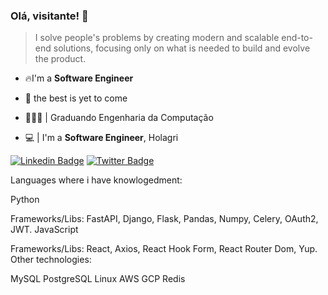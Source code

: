 ### Olá, visitante! 👋

> I solve people's problems by creating modern and scalable end-to-end solutions, focusing only on what is needed to build and evolve the product.

* 🔥I'm a **Software Engineer**

* 💬 the best is yet to come
* 👨🏻‍💻  | Graduando Engenharia da Computação <br />
* 💻 | I'm a **Software Engineer**, Holagri

[![Linkedin Badge](https://img.shields.io/badge/-LinkedIn-blue?style=flat-square&logo=Linkedin&logoColor=white&link=https://www.linkedin.com/in/elieltonbueno/)](https://www.linkedin.com/in/elieltonbueno/)
[![Twitter Badge](https://img.shields.io/badge/-Twitter-1ca0f1?style=flat-square&labelColor=1ca0f1&logo=twitter&logoColor=white&link=https://twitter.com/ELIELTONBUENO4)](https://twitter.com/ElieltonBuenoh2)


Languages where i have knowlogedment:

Python

Frameworks/Libs: FastAPI, Django, Flask, Pandas, Numpy, Celery, OAuth2, JWT.
JavaScript

Frameworks/Libs: React, Axios, React Hook Form, React Router Dom, Yup.
Other technologies:

MySQL PostgreSQL Linux AWS GCP Redis
